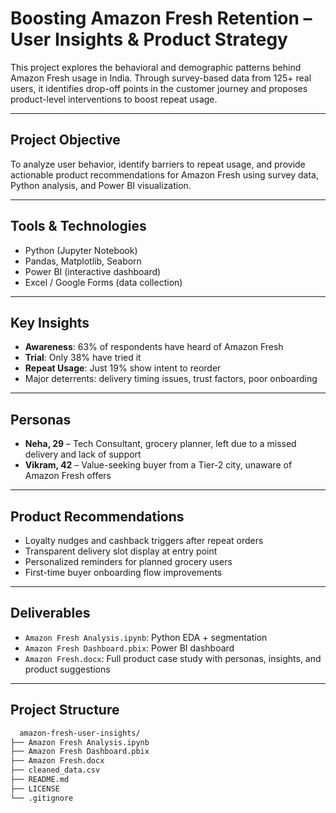 # Boosting Amazon Fresh Retention – User Insights & Product Strategy

This project explores the behavioral and demographic patterns behind Amazon Fresh usage in India. Through survey-based data from 125+ real users, it identifies drop-off points in the customer journey and proposes product-level interventions to boost repeat usage.

---

## Project Objective

To analyze user behavior, identify barriers to repeat usage, and provide actionable product recommendations for Amazon Fresh using survey data, Python analysis, and Power BI visualization.

---

## Tools & Technologies
- Python (Jupyter Notebook)
- Pandas, Matplotlib, Seaborn
- Power BI (interactive dashboard)
- Excel / Google Forms (data collection)

---

## Key Insights

- **Awareness**: 63% of respondents have heard of Amazon Fresh
- **Trial**: Only 38% have tried it
- **Repeat Usage**: Just 19% show intent to reorder
- Major deterrents: delivery timing issues, trust factors, poor onboarding

---

## Personas

- **Neha, 29** – Tech Consultant, grocery planner, left due to a missed delivery and lack of support
- **Vikram, 42** – Value-seeking buyer from a Tier-2 city, unaware of Amazon Fresh offers

---

## Product Recommendations

- Loyalty nudges and cashback triggers after repeat orders
- Transparent delivery slot display at entry point
- Personalized reminders for planned grocery users
- First-time buyer onboarding flow improvements

---

## Deliverables

- `Amazon Fresh Analysis.ipynb`: Python EDA + segmentation
- `Amazon Fresh Dashboard.pbix`: Power BI dashboard
- `Amazon Fresh.docx`: Full product case study with personas, insights, and product suggestions

---

##  Project Structure

```bash
  amazon-fresh-user-insights/
├── Amazon Fresh Analysis.ipynb
├── Amazon Fresh Dashboard.pbix
├── Amazon Fresh.docx
├── cleaned_data.csv
├── README.md
├── LICENSE
└── .gitignore
